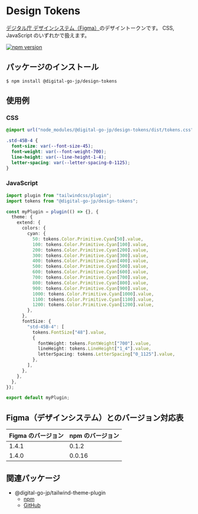 # Design Tokens

[デジタル庁 デザインシステム（Figma）](https://www.figma.com/community/file/1255349027535859598)のデザイントークンです。
CSS, JavaScript のいずれかで扱えます。

[![npm version](https://badge.fury.io/js/@digital-go-jp%2Fdesign-tokens.svg)](https://badge.fury.io/js/@digital-go-jp%2Fdesign-tokens)

## パッケージのインストール

```
$ npm install @digital-go-jp/design-tokens
```

## 使用例

### CSS

```css
@import url("node_modules/@digital-go-jp/design-tokens/dist/tokens.css");

.std-45B-4 {
  font-size: var(--font-size-45);
  font-weight: var(--font-weight-700);
  line-height: var(--line-height-1-4);
  letter-spacing: var(--letter-spacing-0-1125);
}
```

### JavaScript

```ts
import plugin from "tailwindcss/plugin";
import tokens from "@digital-go-jp/design-tokens";

const myPlugin = plugin(() => {}, {
  theme: {
    extend: {
      colors: {
        cyan: {
          50: tokens.Color.Primitive.Cyan[50].value,
          100: tokens.Color.Primitive.Cyan[100].value,
          200: tokens.Color.Primitive.Cyan[200].value,
          300: tokens.Color.Primitive.Cyan[300].value,
          400: tokens.Color.Primitive.Cyan[400].value,
          500: tokens.Color.Primitive.Cyan[500].value,
          600: tokens.Color.Primitive.Cyan[600].value,
          700: tokens.Color.Primitive.Cyan[700].value,
          800: tokens.Color.Primitive.Cyan[800].value,
          900: tokens.Color.Primitive.Cyan[900].value,
          1000: tokens.Color.Primitive.Cyan[1000].value,
          1100: tokens.Color.Primitive.Cyan[1100].value,
          1200: tokens.Color.Primitive.Cyan[1200].value,
        },
      },
      fontSize: {
        "std-45B-4": [
          tokens.FontSize["48"].value,
          {
            fontWeight: tokens.FontWeight["700"].value,
            lineHeight: tokens.LineHeight["1_4"].value,
            letterSpacing: tokens.LetterSpacing["0_1125"].value,
          },
        ],
      },
    },
  },
});

export default myPlugin;
```

## Figma（デザインシステム）とのバージョン対応表

| Figma のバージョン | npm のバージョン |
| ------------------ | ---------------- |
| 1.4.1              | 0.1.2            |
| 1.4.0              | 0.0.16           |

## 関連パッケージ

- @digital-go-jp/tailwind-theme-plugin
  - [npm](https://www.npmjs.com/package/@digital-go-jp/tailwind-theme-plugin)
  - [GitHub](https://github.com/digital-go-jp/tailwind-theme-plugin)
